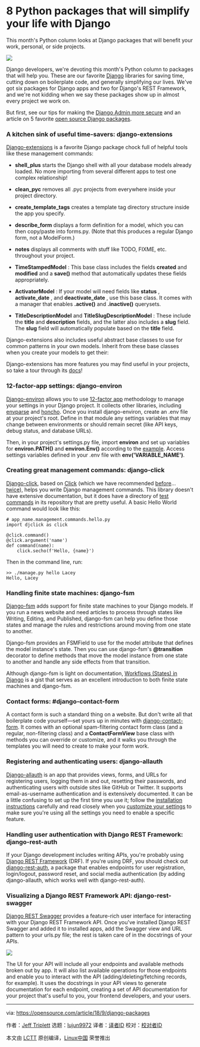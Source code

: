 8 Python packages that will simplify your life with Django
======

This month's Python column looks at Django packages that will benefit your work, personal, or side projects.

![](https://opensource.com/sites/default/files/styles/image-full-size/public/lead-images/water-stone-balance-eight-8.png?itok=1aht_V5V)

Django developers, we're devoting this month's Python column to packages that will help you. These are our favorite [Django][1] libraries for saving time, cutting down on boilerplate code, and generally simplifying our lives. We've got six packages for Django apps and two for Django's REST Framework, and we're not kidding when we say these packages show up in almost every project we work on.

But first, see our tips for making the [Django Admin more secure][2] and an article on 5 favorite [open source Django packages][3].

### A kitchen sink of useful time-savers: django-extensions

[Django-extensions][4] is a favorite Django package chock full of helpful tools like these management commands:

  * **shell_plus** starts the Django shell with all your database models already loaded. No more importing from several different apps to test one complex relationship!
  * **clean_pyc** removes all .pyc projects from everywhere inside your project directory.
  * **create_template_tags** creates a template tag directory structure inside the app you specify.
  * **describe_form** displays a form definition for a model, which you can then copy/paste into forms.py. (Note that this produces a regular Django form, not a ModelForm.)
  * **notes** displays all comments with stuff like TODO, FIXME, etc. throughout your project.


  * **TimeStampedModel** : This base class includes the fields **created** and **modified** and a **save()** method that automatically updates these fields appropriately.
  * **ActivatorModel** : If your model will need fields like **status** , **activate_date** , and **deactivate_date** , use this base class. It comes with a manager that enables **.active()** and **.inactive()** querysets.
  * **TitleDescriptionModel** and **TitleSlugDescriptionModel** : These include the **title** and **description** fields, and the latter also includes a **slug** field. The **slug** field will automatically populate based on the **title** field.



Django-extensions also includes useful abstract base classes to use for common patterns in your own models. Inherit from these base classes when you create your models to get their:

Django-extensions has more features you may find useful in your projects, so take a tour through its [docs][5]!

### 12-factor-app settings: django-environ

[Django-environ][6] allows you to use [12-factor app][7] methodology to manage your settings in your Django project. It collects other libraries, including [envparse][8] and [honcho][9]. Once you install django-environ, create an .env file at your project's root. Define in that module any settings variables that may change between environments or should remain secret (like API keys, debug status, and database URLs).

Then, in your project's settings.py file, import **environ** and set up variables for **environ.PATH()** and **environ.Env()** according to the [example][10]. Access settings variables defined in your .env file with **env('VARIABLE_NAME')**.

### Creating great management commands: django-click

[Django-click][11], based on [Click][12] (which we have recommended [before][13]… [twice][14]), helps you write Django management commands. This library doesn't have extensive documentation, but it does have a directory of [test commands][15] in its repository that are pretty useful. A basic Hello World command would look like this:

```
# app_name.management.commands.hello.py
import djclick as click

@click.command()
@click.argument('name')
def command(name):
    click.secho(f'Hello, {name}')
```

Then in the command line, run:

```
>> ./manage.py hello Lacey
Hello, Lacey
```

### Handling finite state machines: django-fsm

[Django-fsm][16] adds support for finite state machines to your Django models. If you run a news website and need articles to process through states like Writing, Editing, and Published, django-fsm can help you define those states and manage the rules and restrictions around moving from one state to another.

Django-fsm provides an FSMField to use for the model attribute that defines the model instance's state. Then you can use django-fsm's **@transition** decorator to define methods that move the model instance from one state to another and handle any side effects from that transition.

Although django-fsm is light on documentation, [Workflows (States) in Django][17] is a gist that serves as an excellent introduction to both finite state machines and django-fsm.

### Contact forms: #django-contact-form

A contact form is such a standard thing on a website. But don't write all that boilerplate code yourself—set yours up in minutes with [django-contact-form][18]. It comes with an optional spam-filtering contact form class (and a regular, non-filtering class) and a **ContactFormView** base class with methods you can override or customize, and it walks you through the templates you will need to create to make your form work.

### Registering and authenticating users: django-allauth

[Django-allauth][19] is an app that provides views, forms, and URLs for registering users, logging them in and out, resetting their passwords, and authenticating users with outside sites like GitHub or Twitter. It supports email-as-username authentication and is extensively documented. It can be a little confusing to set up the first time you use it; follow the [installation instructions][20] carefully and read closely when you [customize your settings][21] to make sure you're using all the settings you need to enable a specific feature.

### Handling user authentication with Django REST Framework: django-rest-auth

If your Django development includes writing APIs, you're probably using [Django REST Framework][22] (DRF). If you're using DRF, you should check out [django-rest-auth][23], a package that enables endpoints for user registration, login/logout, password reset, and social media authentication (by adding django-allauth, which works well with django-rest-auth).

### Visualizing a Django REST Framework API: django-rest-swagger

[Django REST Swagger][24] provides a feature-rich user interface for interacting with your Django REST Framework API. Once you've installed Django REST Swagger and added it to installed apps, add the Swagger view and URL pattern to your urls.py file; the rest is taken care of in the docstrings of your APIs.

![](https://opensource.com/sites/default/files/uploads/swagger-ui.png)

The UI for your API will include all your endpoints and available methods broken out by app. It will also list available operations for those endpoints and enable you to interact with the API (adding/deleting/fetching records, for example). It uses the docstrings in your API views to generate documentation for each endpoint, creating a set of API documentation for your project that's useful to you, your frontend developers, and your users.

--------------------------------------------------------------------------------

via: https://opensource.com/article/18/9/django-packages

作者：[Jeff Triplett][a]
选题：[lujun9972](https://github.com/lujun9972)
译者：[译者ID](https://github.com/译者ID)
校对：[校对者ID](https://github.com/校对者ID)

本文由 [LCTT](https://github.com/LCTT/TranslateProject) 原创编译，[Linux中国](https://linux.cn/) 荣誉推出

[a]: https://opensource.com/users/laceynwilliams
[1]: https://www.djangoproject.com/
[2]: https://opensource.com/article/18/1/10-tips-making-django-admin-more-secure
[3]: https://opensource.com/business/15/12/5-favorite-open-source-django-packages
[4]: https://django-extensions.readthedocs.io/en/latest/
[5]: https://django-extensions.readthedocs.io/
[6]: https://django-environ.readthedocs.io/en/latest/
[7]: https://www.12factor.net/
[8]: https://github.com/rconradharris/envparse
[9]: https://github.com/nickstenning/honcho
[10]: https://django-environ.readthedocs.io/
[11]: https://github.com/GaretJax/django-click
[12]: http://click.pocoo.org/5/
[13]: https://opensource.com/article/18/9/python-libraries-side-projects
[14]: https://opensource.com/article/18/5/3-python-command-line-tools
[15]: https://github.com/GaretJax/django-click/tree/master/djclick/test/testprj/testapp/management/commands
[16]: https://github.com/viewflow/django-fsm
[17]: https://gist.github.com/Nagyman/9502133
[18]: https://django-contact-form.readthedocs.io/en/1.5/
[19]: https://django-allauth.readthedocs.io/en/latest/
[20]: https://django-allauth.readthedocs.io/en/latest/installation.html
[21]: https://django-allauth.readthedocs.io/en/latest/configuration.html
[22]: http://www.django-rest-framework.org/
[23]: https://django-rest-auth.readthedocs.io/
[24]: https://django-rest-swagger.readthedocs.io/en/latest/
